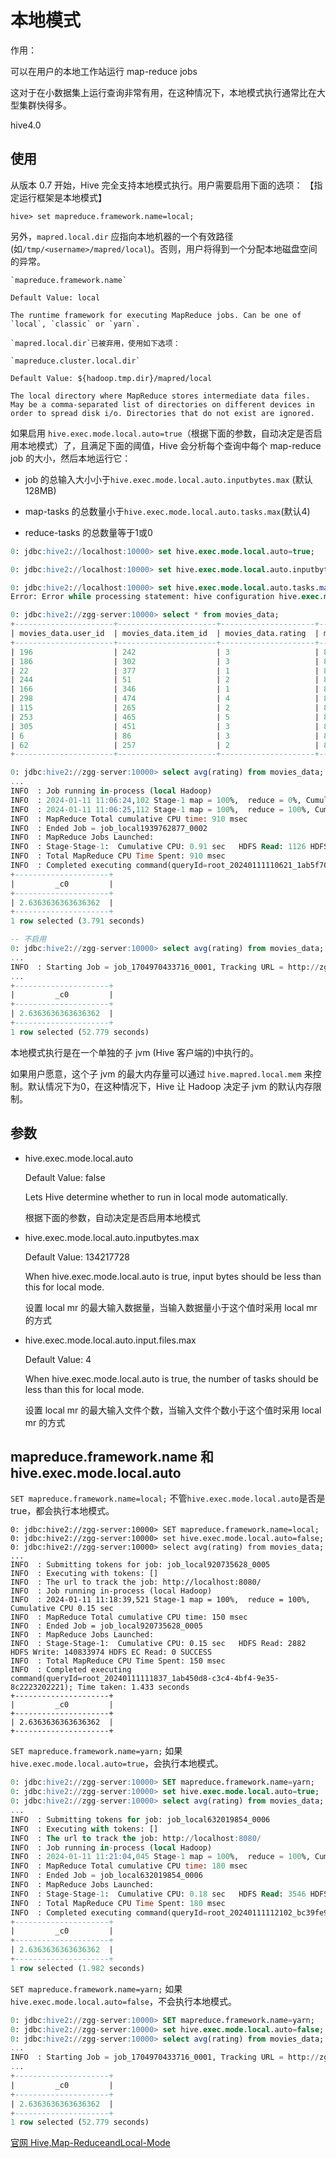 # 本地模式

作用：

可以在用户的本地工作站运行 map-reduce jobs

这对于在小数据集上运行查询非常有用，在这种情况下，本地模式执行通常比在大型集群快得多。

hive4.0

## 使用

从版本 0.7 开始，Hive 完全支持本地模式执行。用户需要启用下面的选项：  【指定运行框架是本地模式】

	hive> set mapreduce.framework.name=local;

另外，`mapred.local.dir` 应指向本地机器的一个有效路径(如`/tmp/<username>/mapred/local`)。否则，用户将得到一个分配本地磁盘空间的异常。

```
`mapreduce.framework.name`	
	
Default Value: local	

The runtime framework for executing MapReduce jobs. Can be one of `local`, `classic` or `yarn`.
```

```
`mapred.local.dir`已被弃用，使用如下选项：

`mapreduce.cluster.local.dir`	

Default Value: ${hadoop.tmp.dir}/mapred/local	

The local directory where MapReduce stores intermediate data files. May be a comma-separated list of directories on different devices in order to spread disk i/o. Directories that do not exist are ignored.
```

如果启用 `hive.exec.mode.local.auto=true`（根据下面的参数，自动决定是否启用本地模式）了，且满足下面的阈值，Hive 会分析每个查询中每个 map-reduce job 的大小，然后本地运行它：

- job 的总输入大小小于`hive.exec.mode.local.auto.inputbytes.max` (默认128MB)

- map-tasks 的总数量小于`hive.exec.mode.local.auto.tasks.max`(默认4)

- reduce-tasks 的总数量等于1或0

```sql
0: jdbc:hive2://localhost:10000> set hive.exec.mode.local.auto=true;

0: jdbc:hive2://localhost:10000> set hive.exec.mode.local.auto.inputbytes.max=134217728;

0: jdbc:hive2://localhost:10000> set hive.exec.mode.local.auto.tasks.max=4;
Error: Error while processing statement: hive configuration hive.exec.mode.local.auto.tasks.max does not exists. (state=42000,code=1)

0: jdbc:hive2://zgg-server:10000> select * from movies_data;
+----------------------+----------------------+---------------------+------------------------+
| movies_data.user_id  | movies_data.item_id  | movies_data.rating  | movies_data.rate_time  |
+----------------------+----------------------+---------------------+------------------------+
| 196                  | 242                  | 3                   | 881250949              |
| 186                  | 302                  | 3                   | 891717742              |
| 22                   | 377                  | 1                   | 878887116              |
| 244                  | 51                   | 2                   | 880606923              |
| 166                  | 346                  | 1                   | 886397596              |
| 298                  | 474                  | 4                   | 884182806              |
| 115                  | 265                  | 2                   | 881171488              |
| 253                  | 465                  | 5                   | 891628467              |
| 305                  | 451                  | 3                   | 886324817              |
| 6                    | 86                   | 3                   | 883603013              |
| 62                   | 257                  | 2                   | 879372434              |
+----------------------+----------------------+---------------------+------------------------+

0: jdbc:hive2://zgg-server:10000> select avg(rating) from movies_data;
...
INFO  : Job running in-process (local Hadoop)
INFO  : 2024-01-11 11:06:24,102 Stage-1 map = 100%,  reduce = 0%, Cumulative CPU 0.8 sec
INFO  : 2024-01-11 11:06:25,112 Stage-1 map = 100%,  reduce = 100%, Cumulative CPU 0.91 sec
INFO  : MapReduce Total cumulative CPU time: 910 msec
INFO  : Ended Job = job_local1939762877_0002
INFO  : MapReduce Jobs Launched: 
INFO  : Stage-Stage-1:  Cumulative CPU: 0.91 sec   HDFS Read: 1126 HDFS Write: 0 HDFS EC Read: 0 SUCCESS
INFO  : Total MapReduce CPU Time Spent: 910 msec
INFO  : Completed executing command(queryId=root_20240111110621_1ab5f70d-8a21-4bc9-a3df-65561ca5d546); Time taken: 3.335 seconds
+---------------------+
|         _c0         |
+---------------------+
| 2.6363636363636362  |
+---------------------+
1 row selected (3.791 seconds)

-- 不启用
0: jdbc:hive2://zgg-server:10000> select avg(rating) from movies_data;
...
INFO  : Starting Job = job_1704970433716_0001, Tracking URL = http://zgg-server:8088/proxy/application_1704970433716_0001/
...
+---------------------+
|         _c0         |
+---------------------+
| 2.6363636363636362  |
+---------------------+
1 row selected (52.779 seconds)
```

本地模式执行是在一个单独的子 jvm (Hive 客户端的)中执行的。

如果用户愿意，这个子 jvm 的最大内存量可以通过 `hive.mapred.local.mem` 来控制。默认情况下为0，在这种情况下，Hive 让 Hadoop 决定子 jvm 的默认内存限制。

## 参数

- hive.exec.mode.local.auto

	Default Value: false

	Lets Hive determine whether to run in local mode automatically.  

	根据下面的参数，自动决定是否启用本地模式

- hive.exec.mode.local.auto.inputbytes.max

	Default Value: 134217728

	When hive.exec.mode.local.auto is true, input bytes should be less than this for local mode.

	设置 local mr 的最大输入数据量，当输入数据量小于这个值时采用 local mr 的方式

- hive.exec.mode.local.auto.input.files.max

	Default Value: 4

	When hive.exec.mode.local.auto is true, the number of tasks should be less than this for local mode.

	设置 local mr 的最大输入文件个数，当输入文件个数小于这个值时采用 local mr 的方式

## mapreduce.framework.name 和 hive.exec.mode.local.auto

`SET mapreduce.framework.name=local;` 不管`hive.exec.mode.local.auto`是否是true，都会执行本地模式。

```
0: jdbc:hive2://zgg-server:10000> SET mapreduce.framework.name=local;
0: jdbc:hive2://zgg-server:10000> set hive.exec.mode.local.auto=false;
0: jdbc:hive2://zgg-server:10000> select avg(rating) from movies_data;
...
INFO  : Submitting tokens for job: job_local920735628_0005
INFO  : Executing with tokens: []
INFO  : The url to track the job: http://localhost:8080/
INFO  : Job running in-process (local Hadoop)
INFO  : 2024-01-11 11:18:39,521 Stage-1 map = 100%,  reduce = 100%, Cumulative CPU 0.15 sec
INFO  : MapReduce Total cumulative CPU time: 150 msec
INFO  : Ended Job = job_local920735628_0005
INFO  : MapReduce Jobs Launched: 
INFO  : Stage-Stage-1:  Cumulative CPU: 0.15 sec   HDFS Read: 2882 HDFS Write: 140833974 HDFS EC Read: 0 SUCCESS
INFO  : Total MapReduce CPU Time Spent: 150 msec
INFO  : Completed executing command(queryId=root_20240111111837_1ab450d8-c3c4-4bf4-9e35-8c2223202221); Time taken: 1.433 seconds
+---------------------+
|         _c0         |
+---------------------+
| 2.6363636363636362  |
+---------------------+
```

`SET mapreduce.framework.name=yarn;` 如果`hive.exec.mode.local.auto=true`，会执行本地模式。

```sql
0: jdbc:hive2://zgg-server:10000> SET mapreduce.framework.name=yarn;
0: jdbc:hive2://zgg-server:10000> set hive.exec.mode.local.auto=true;
0: jdbc:hive2://zgg-server:10000> select avg(rating) from movies_data;
...
INFO  : Submitting tokens for job: job_local632019854_0006
INFO  : Executing with tokens: []
INFO  : The url to track the job: http://localhost:8080/
INFO  : Job running in-process (local Hadoop)
INFO  : 2024-01-11 11:21:04,045 Stage-1 map = 100%,  reduce = 100%, Cumulative CPU 0.18 sec
INFO  : MapReduce Total cumulative CPU time: 180 msec
INFO  : Ended Job = job_local632019854_0006
INFO  : MapReduce Jobs Launched: 
INFO  : Stage-Stage-1:  Cumulative CPU: 0.18 sec   HDFS Read: 3546 HDFS Write: 281667830 HDFS EC Read: 0 SUCCESS
INFO  : Total MapReduce CPU Time Spent: 180 msec
INFO  : Completed executing command(queryId=root_20240111112102_bc39fe98-6cad-4594-8061-fdb9a36f5403); Time taken: 1.707 seconds
+---------------------+
|         _c0         |
+---------------------+
| 2.6363636363636362  |
+---------------------+
1 row selected (1.982 seconds)
```

`SET mapreduce.framework.name=yarn;` 如果`hive.exec.mode.local.auto=false`，不会执行本地模式。

```sql
0: jdbc:hive2://zgg-server:10000> SET mapreduce.framework.name=yarn;
0: jdbc:hive2://zgg-server:10000> set hive.exec.mode.local.auto=false;
0: jdbc:hive2://zgg-server:10000> select avg(rating) from movies_data;
...
INFO  : Starting Job = job_1704970433716_0001, Tracking URL = http://zgg-server:8088/proxy/application_1704970433716_0001/
...
+---------------------+
|         _c0         |
+---------------------+
| 2.6363636363636362  |
+---------------------+
1 row selected (52.779 seconds)
```

[官网 Hive,Map-ReduceandLocal-Mode](https://cwiki.apache.org/confluence/display/Hive/GettingStarted#GettingStarted-Hive,Map-ReduceandLocal-Mode)